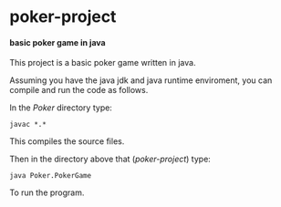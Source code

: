 poker-project
=============

#### basic poker game in java

This project is a basic poker game written in java.

Assuming you have the java jdk and java runtime enviroment,
you can compile and run the code as follows.

In the *Poker* directory type:

```
javac *.*
```
This compiles the source files.

Then in the directory above that (*poker-project*) type:

```
java Poker.PokerGame
```

To run the program.




